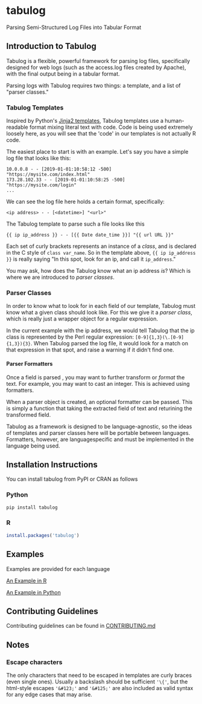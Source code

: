 # tabulog
Parsing Semi-Structured Log Files into Tabular Format

## Introduction to Tabulog

Tabulog is a flexible, powerful framework for parsing log files, specifically
designed for web logs (such as the access.log files created by Apache), with the
final output being in a tabular format.

Parsing logs with Tabulog requires two things: a template, and a list of
"parser classes."

### Tabulog Templates

Inspired by Python's [Jinja2 templates](http://jinja.pocoo.org/), Tabulog templates
use a human-readable format mixing literal text with code. Code is being used
extremely loosely here, as you will see that the 'code' in our templates
is not actually R code. 

The easiest place to start is with an example. Let's say you have a simple log 
file that looks like this:

```
10.0.0.8 - - [2019-01-01:10:58:12 -500] "https://mysite.com/index.html"
173.28.102.33 - - [2019-01-01:10:58:25 -500] "https://mysite.com/login"
...
```

We can see the log file here holds a certain format, specifically:

```
<ip address> - - [<datetime>] "<url>"
```

The Tabulog template to parse such a file looks like this

```
{{ ip ip_address }} - - [{{ Date date_time }}] "{{ url URL }}"
```

Each set of curly brackets represents an instance of a *class*, and is declared 
in the C style of `class var_name`. So in the template above, `{{ ip ip_address }}`
is really saying "In this spot, look for an ip, and call it `ip_address`."

You may ask, how does the Tabulog know what an ip address *is*? Which is where
we are introduced to *parser classes*.

### Parser Classes
In order to know what to look for in each field of our template, Tabulog must 
know what a given class should look like. For this we give it a *parser class*,
which is really just a wrapper object for a regular expression.

In the current example with the ip address, we would tell Tabulog that the
ip class is represented by the Perl regular expression: `[0-9]{1,3}(\.[0-9]{1,3}){3}`.
When Tabulog parsed the log file, it would look for a match on that expression
in that spot, and raise a warning if it didn't find one.

#### Parser Formatters
Once a field is parsed , you may want to further transform or 
*format* the text. For example, you may want to cast an integer. This is 
achieved using formatters.

When a parser object is created, an optional formatter can be passed. This is
simply a function that taking the extracted field of text and returining
the transformed field.

Tabulog as a framework is designed to be language-agnostic, so the ideas of
templates and parser classes here will be portable between languages. Formatters, 
however, are languagespecific and must be implemented in the language being used. 

## Installation Instructions

You can install tabulog from PyPI or CRAN as follows

### Python

```bash
pip install tabulog
```

### R
```R
install.packages('tabulog')
```

## Examples

Examples are provided for each language

[An Example in R](https://tabulog.readthedocs.io/en/latest/python/example.html)

[An Example in Python](https://tabulog.readthedocs.io/en/latest/R/example.html)

## Contributing Guidelines

Contributing guidelines can be found in [CONTRIBUTING.md](https://github.com/AustinNar/tabulog/blob/master/CONTRIBUTING.md)

## Notes

### Escape characters
The only characters that need to be escaped in templates are curly braces 
(even single ones). Usually a backslash should be sufficient `'\{'`, but the 
html-style escapes `'&#123;'` and `'&#125;'` are also included as valid syntax
for any edge cases that may arise.
